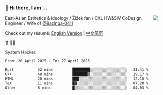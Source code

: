 ### 👋 Hi there, I am ...

<img align="right" src="https://github-readme-stats.vercel.app/api?username=vickiegpt&show_icons=true&icon_color=0366d6&bg_color=ffffff&hide_title=true" />

East-Asian Esthetics & Ideology / Žižek fan / CXL HW&SW CoDesign Engineer / Wife of [@Bazinga-0411](https://bazinga-0411.github.io/)

Check out my résumé: [English Version](http://asplos.dev/) | [中文简历](http://asplos.dev/CN.html)

⚧️ 
🏳️‍⚧️ 

System Hacker.


<!--START_SECTION:waka-->

```txt
From: 20 April 2025 - To: 27 April 2025

Rust           52 mins         ████████░░░░░░░░░░░░░░░░░   31.41 %
C++            48 mins         ███████▒░░░░░░░░░░░░░░░░░   29.17 %
HTML           20 mins         ███░░░░░░░░░░░░░░░░░░░░░░   12.18 %
TeX            11 mins         █▓░░░░░░░░░░░░░░░░░░░░░░░   07.20 %
Other          6 mins          █░░░░░░░░░░░░░░░░░░░░░░░░   04.03 %
```

<!--END_SECTION:waka-->
